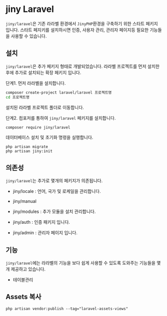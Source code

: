 # jiny Laravel
`jiny/laravel`은 기존 라라벨 환경에서 `JinyPHP`환경을 구축하기 위한 스타트 페키지 입니다.
스타트 페지키를 설치하시면 인증, 사용자 관리, 관리자 페이지등 필요한 기능들을 사용할 수 있습니다.

## 설치
`jiny/laravel`은 추가 페키지 형태로 개발되었습니다. 라라벨 프로젝트를 먼저 설치한 후에 추가로 설치되는 확장 페키지 입니다.


단계1. 먼저 라라벨을 설치합니다.

```bash
composer create-project laravel/laravel 프로젝트명
cd 프로젝트명
```

설치된 라라벨 프로젝트 폴더로 이동합니다. 

단계2. 컴포저를 통하여 `jiny/laravel` 페키지를 설치합니다.

```bash
composer require jiny/laravel
```

데이터베이스 설치 및 초기화 명령을 실행합니다.

```
php artisan migrate
php artisan jiny:init
```

## 의존성
`jiny/laravel`는 추가로 몇개의 페키지가 의존됩니다.

* jiny/locale : 언어, 국가 및 로케일을 관리합니다.
* jiny/manual 
* jiny/modules : 추가 모듈을 설치 관리합니다.

* jiny/auth : 인증 패키지 입니다. 
* jiny/admin : 관리자 페이지 입니다.


## 기능
`jiny/laravel`에는 라라벨의 기능을 보다 쉽게 사용할 수 있도록 도와주는 기능들을 몇개 제공하고 있습니다.

* 테이블관리

## Assets 복사

```
php artisan vendor:publish --tag="laravel-assets-views"
```